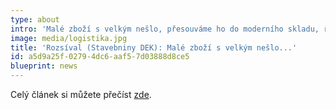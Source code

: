 ```yaml
---
type: about
intro: 'Malé zboží s velkým nešlo, přesouváme ho do moderního skladu, řekl Tomáš Rozsíval, ředitel logistiky Stavebnin DEK v rozhovoru pro časopis Logistika.'
image: media/logistika.jpg
title: 'Rozsíval (Stavebniny DEK): Malé zboží s velkým nešlo...'
id: a5d9a25f-0279-4dc6-aaf5-7d03888d8ce5
blueprint: news
---
```

<p>Celý článek si můžete přečíst <a href="https://cdn1.idek.cz/file/Logistika-cb3b62dd.pdf">zde</a>.
</p>